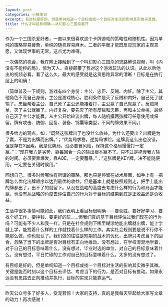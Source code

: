 ```yaml
---
layout: post
categories: 小狼笔记
excerpt: 有目标是好的，但是单纯知道一个目标或找一个目标对生活的影响其实微乎其微。
title: 什么才叫目标明确——从幻影心三国杀展开
---
```


作为一个三国杀爱好者，一直以来很喜欢这个卡牌游戏的策略性和随机性。因为单纯的策略容易疲惫，单纯的随机容易麻木。二者的平衡才能既反应玩家的主观意愿，又体现世事的无常，这点尤为难得。

一次偶然的机会，我在网上接触到了一个叫幻影心三国杀的思路解说视频，叫《内没有不能控的局》，惊为天人。直接颠覆了我对这个游戏玩法的认识。从此以后他出的视频必看。看了这么久，最大的感受就是这货思路异常的清晰！目标是在执行层上的明确！

（简单普及一下规则，游戏有四个身份：主公、忠臣、反贼、内奸。除了主公，其他角色不亮自己身份。主公是游戏核心，胜利条件是灭了反贼和内奸，自己死了就输了。忠臣帮着主公，自己死了主公还能接着打，主公赢了自己就赢了。反贼简单，灭了主公就赢了。内奸复杂，要先灭了所有反贼和忠臣，再和主公单挑，最终自己灭了主公才能赢。从主公开始轮流出牌，每人随机摸两张牌可任意使用或保留。牌有攻击、防御、回复、装备、锦囊等类型，不同的牌效果不同。）

很多给力的观点，如：“既然这张牌出了也没什么收益，为什么还要出？出牌是为了赢，不是为出牌而出牌。”；“优势局求稳，逆势局求险。这牌我这么出也没错，但是存在X因素。我是优势局，没必要冒风险，保持这个格局慢慢打一定赢。”；“现在我方是劣势，靠每回合一杀的输出根本赢不了。只不过是拖慢我方输的时间。必须要靠爆发，靠AOE，一定要蓄暴。”；“这张牌是KEY牌，决不能随便用，一定要在关键时候用。”
 
回想自己，很多时候哪怕有所谓的策略，那也只是停留在战术层面，如手上有一把牌怎么优化出牌顺序以达到最优的收益。但是基本上就是按照规则走，把手上能出的牌都出了，出不了的就留下。从没在战略的高度去考虑什么样的行为和局面才能赢，也没有从战略的角度去评估自己的行为对于目标的结果到底是正收益还是负收益。
 
生活中很多事情可能如此，我们表明上看目标很明确——要获胜、要好好学习、要找个好工作、要挣钱、要更好的玩……但我们真的基于目标评估过我们现在的行为吗？可能有不少人和我一样，只是在社会规则下稀里糊涂地能出牌就出牌，能上学就上学，能找着什么样的工作就找着什么样的工作。其实社会规则要是说不行你不能那么做，你也就认了。我们做的往往是短期的战术的优化，出牌只考虑当下的回合，忽略了当下的出牌是否对目标有正向地推动。没有想过，在学校混混地学着，对于自己的目标意味着什么。没有想过，毕业时选的单位，对自己的目标意味着什么。没有想过，平日忙碌的工作对自己的目标意味着什么。太多的没有想过了。
 
有目标是好的，但是单纯知道一个目标或找一个目标对生活的影响其实微乎其微。关键是能否时刻以这个目标去评估、考虑当下的行为，是否对目标有推动。如果永远没有思路去正向推动并执行，目标的实现只能靠运气。
 
---------------
昨天公众号多了好多人，受宠若惊！大家的支持，真的是我每天早起给大家写文章的动力！再次感谢！
